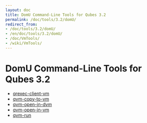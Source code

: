 ```yaml
---
layout: doc
title: DomU Command-Line Tools for Qubes 3.2
permalink: /doc/tools/3.2/domU/
redirect_from:
- /doc/tools/3.2/domU/
- /en/doc/tools/3.2/domU/
- /doc/VmTools/
- /wiki/VmTools/
---
```


DomU Command-Line Tools for Qubes 3.2
=====================================

 * [qrexec-client-vm](/doc/tools/3.2/domU/qrexec-client-vm/)
 * [qvm-copy-to-vm](/doc/tools/3.2/domU/qvm-copy-to-vm/)
 * [qvm-open-in-dvm](/doc/tools/3.2/domU/qvm-open-in-dvm/)
 * [qvm-open-in-vm](/doc/tools/3.2/domU/qvm-open-in-vm/)
 * [qvm-run](/doc/tools/3.2/domU/qvm-run/)

